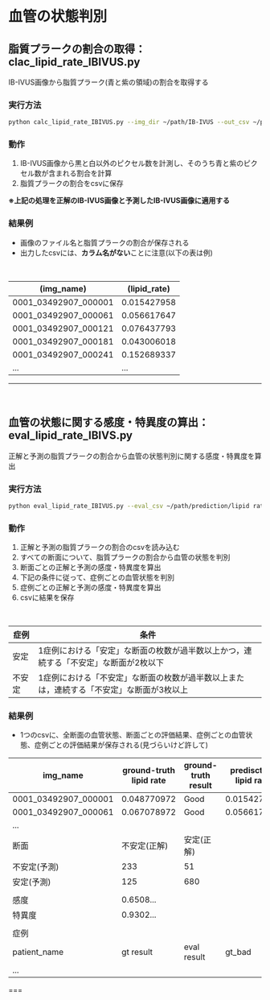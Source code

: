 # 血管の状態判別
## 脂質プラークの割合の取得：clac_lipid_rate_IBIVUS.py
IB-IVUS画像から脂質プラーク(青と紫の領域)の割合を取得する

### 実行方法
```bash
python calc_lipid_rate_IBIVUS.py --img_dir ~/path/IB-IVUS --out_csv ~/path/output/csv
```

### 動作
1. IB-IVUS画像から黒と白以外のピクセル数を計測し、そのうち青と紫のピクセル数が含まれる割合を計算
2. 脂質プラークの割合をcsvに保存

**※**上記の処理を**正解のIB-IVUS画像と予測したIB-IVUS画像に適用する**<br>

### 結果例
- 画像のファイル名と脂質プラークの割合が保存される
- 出力したcsvには、**カラム名がない**ことに注意(以下の表は例)
<br>

|(img_name)|(lipid_rate)|
|---|---|
|0001_03492907_000001|0.015427958|
|0001_03492907_000061|0.056617647|
|0001_03492907_000121|0.076437793|
|0001_03492907_000181|0.043006018|
|0001_03492907_000241|0.152689337|
|...|...|

----
<br>

## 血管の状態に関する感度・特異度の算出：eval_lipid_rate_IBIVS.py
正解と予測の脂質プラークの割合から血管の状態判別に関する感度・特異度を算出

### 実行方法
```bash
python eval_lipid_rate_IBIVUS.py --eval_csv ~/path/prediction/lipid rate/csv --gt_csv ~/path/ground-truth/lipid rate/csv --out_csv ~/path/output/csv
```

### 動作
1. 正解と予測の脂質プラークの割合のcsvを読み込む
2. すべての断面について、脂質プラークの割合から血管の状態を判別
3. 断面ごとの正解と予測の感度・特異度を算出
4. 下記の条件に従って、症例ごとの血管状態を判別
5. 症例ごとの正解と予測の感度・特異度を算出
6. csvに結果を保存

<br>

|症例|条件|
|---|---|
|安定|1症例における「安定」な断面の枚数が過半数以上かつ，連続する「不安定」な断面が2枚以下|
|不安定|1症例における「不安定」な断面の枚数が過半数以上または，連続する「不安定」な断面が3枚以上|


### 結果例
- 1つのcsvに、全断面の血管状態、断面ごとの評価結果、症例ごとの血管状態、症例ごとの評価結果が保存される(見づらいけど許して)


|img_name|ground-truth lipid rate|ground-truth result|predisction lipid rate|prediction result|
|---|---|---|---|---|
|0001_03492907_000001|0.048770972|Good|0.015427958|Good|
|0001_03492907_000061|0.067078972|Good|0.056617647|Good|
|...|||||
|断面|不安定(正解)|安定(正解)|||
|不安定(予測)|233|51|||
|安定(予測)|125|680|||
||||||
|感度|0.6508...||||
|特異度|0.9302...||||
||||||
|症例|
|patient_name|gt result|eval result|gt_bad|pred_bad|
|...|||||

===
<br>



